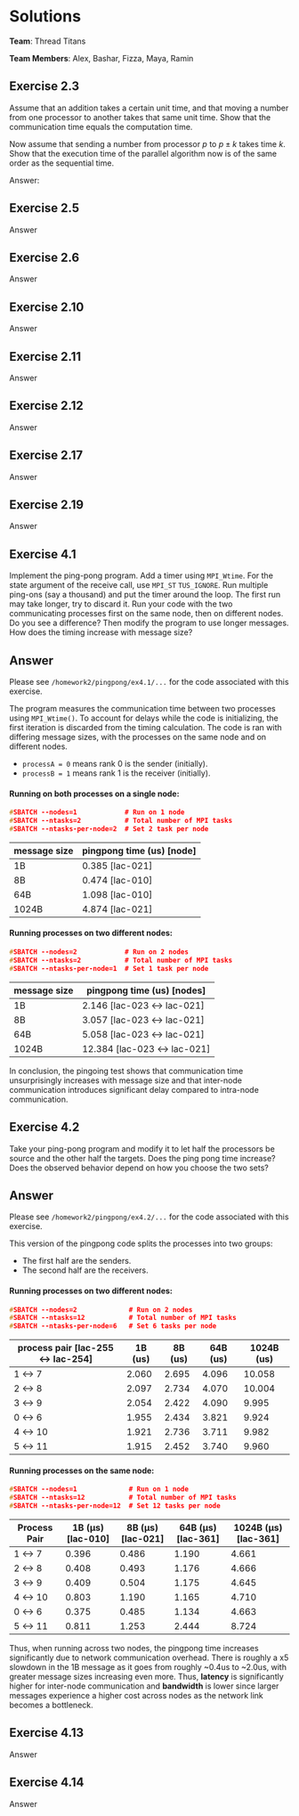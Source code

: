# Solutions

**Team**: Thread Titans

**Team Members**: Alex, Bashar, Fizza, Maya, Ramin

## Exercise 2.3

Assume that an addition takes a certain unit time, and that moving a number from one processor to another takes that same unit time. Show that the communication time equals the computation time. 

Now assume that sending a number from processor $p$ to $p \pm k$ takes time $k$. Show that the execution time of the parallel algorithm now is of the same order as the sequential time.

Answer:

## Exercise 2.5

Answer

## Exercise 2.6

Answer

## Exercise 2.10

Answer

## Exercise 2.11

Answer

## Exercise 2.12

Answer

## Exercise 2.17

Answer

## Exercise 2.19

Answer

## Exercise 4.1
Implement the ping-pong program. Add a timer using `MPI_Wtime`. For the state argument of the receive call, use `MPI_ST` `TUS_IGNORE`. Run multiple ping-ons (say a thousand) and put the timer around the loop. The first run may take longer, try to discard it. Run your code with the two communicating processes first on the same node, then on different nodes. Do you see a difference? Then modify the program to use longer messages. How does the timing increase with message size?

## Answer
Please see `/homework2/pingpong/ex4.1/...` for the code associated with this exercise. 

The program measures the communication time between two processes using `MPI_Wtime()`. To account for delays while the code is initializing, the first iteration is discarded from the timing calculation. The code is ran with differing message sizes, with the processes on the same node and on different nodes. 
* `processA = 0` means rank 0 is the sender (initially).
* `processB = 1` means rank 1 is the receiver (initially). 

#### Running on both processes on a single node:
```c
#SBATCH --nodes=1            # Run on 1 node
#SBATCH --ntasks=2           # Total number of MPI tasks
#SBATCH --ntasks-per-node=2  # Set 2 task per node
```
| message size | pingpong time (us) [node]|
|--------------|---------------|
|  1B  | 0.385 [lac-021] |
|  8B  | 0.474 [lac-010] |
| 64B  | 1.098 [lac-010] |
| 1024B| 4.874 [lac-021] |

#### Running processes on two different nodes: 
```c
#SBATCH --nodes=2            # Run on 2 nodes
#SBATCH --ntasks=2           # Total number of MPI tasks
#SBATCH --ntasks-per-node=1  # Set 1 task per node
```
| message size | pingpong time (us) [nodes] |
|--------------|---------------|
|  1B  | 2.146 [lac-023 <-> lac-021] |
|  8B  | 3.057 [lac-023 <-> lac-021] |
| 64B  | 5.058 [lac-023 <-> lac-021] |
| 1024B| 12.384 [lac-023 <-> lac-021] |

In conclusion, the pingoing test shows that communication time unsurprisingly increases with message size and that inter-node communication introduces significant delay compared to intra-node communication.

## Exercise 4.2
Take your ping-pong program and modify it to let half the processors be source and the other half the targets. Does the ping pong time increase? Does the observed behavior depend on how you choose the two sets?

## Answer
Please see `/homework2/pingpong/ex4.2/...` for the code associated with this exercise.

This version of the pingpong code splits the processes into two groups:
* The first half are the senders.
* The second half are the receivers.

#### Running processes on two different nodes:
```c
#SBATCH --nodes=2             # Run on 2 nodes
#SBATCH --ntasks=12           # Total number of MPI tasks
#SBATCH --ntasks-per-node=6   # Set 6 tasks per node
```

| process pair [lac-255 <-> lac-254] | 1B (us) | 8B (us) | 64B (us) | 1024B (us) |
|--------------|---------|---------|----------|------------|  
| 1 <-> 7 | 2.060 | 2.695 | 4.096 | 10.058 |
| 2 <-> 8 | 2.097 | 2.734 | 4.070 | 10.004 |
| 3 <-> 9 | 2.054 | 2.422 | 4.090 | 9.995 |
| 0 <-> 6 | 1.955 | 2.434 | 3.821 | 9.924 |
| 4 <-> 10| 1.921 | 2.736 | 3.711 | 9.982 |
| 5 <-> 11| 1.915 | 2.452 | 3.740 | 9.960 |

#### Running processes on the same node:
```c
#SBATCH --nodes=1             # Run on 1 node
#SBATCH --ntasks=12           # Total number of MPI tasks
#SBATCH --ntasks-per-node=12  # Set 12 tasks per node
```

| Process Pair | 1B (µs) [lac-010] | 8B (µs) [lac-021] | 64B (µs) [lac-361] | 1024B (µs) [lac-361] |
|-------------|---------|---------|----------|-----------|
| 1 <-> 7    | 0.396   | 0.486   | 1.190    | 4.661     |
| 2 <-> 8    | 0.408   | 0.493   | 1.176    | 4.666     |
| 3 <-> 9    | 0.409   | 0.504   | 1.175    | 4.645     |
| 4 <-> 10   | 0.803   | 1.190   | 1.165    | 4.710     |
| 0 <-> 6    | 0.375   | 0.485   | 1.134    | 4.663     |
| 5 <-> 11   | 0.811   | 1.253   | 2.444    | 8.724     |

Thus, when running across two nodes, the pingpong time increases significantly due to network communication overhead. There is roughly a x5 slowdown in the 1B message as it goes from roughly ~0.4us to ~2.0us, with greater message sizes increasing even more. Thus, **latency** is significantly higher  for inter-node communication and **bandwidth** is lower since larger messages experience a higher cost across nodes as the network link becomes a bottleneck. 

## Exercise 4.13

Answer

## Exercise 4.14

Answer
